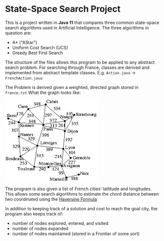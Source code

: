 # State-Space Search Project

This is a project written in **Java 11** that compares three common state-space search algorithms used in Artificial Intelligence. The three algorithms in question are:
- A* ("AStar")
- Uniform Cost Search (UCS)
- Greedy Best First Search

The structure of the files allows this program to be applied to any abstract search problem. For searching through France, classes are derived and implemented from abstract template classes.
  E.g. `Action.java` -> `FrenchAction.java`

The Problem is derived given a weighted, directed graph stored in `france.txt`
What the graph looks like:

<img src="images/france.gif" />

The program is also given a list of French cities' lattitude and longitudes. This allows some search algorithms to estimate the chord distance between two coordinated using the [Haversine Formula](https://en.wikipedia.org/wiki/Haversine_formula)

In addition to keeping track of a solution and cost to reach the goal city, the program also keeps track of:
- number of nodes explored, entered, and visited
- number of nodes expanded
- number of nodes maintained (stored in a Frontier of some sort)
